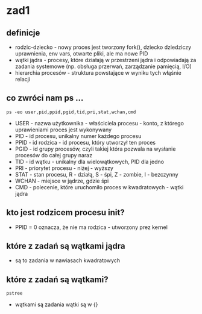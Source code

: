 # zad1

## definicje
- rodzic-dziecko - nowy proces jest tworzony fork(), dziecko dziedziczy uprawnienia, env vars, otwarte pliki, ale ma nowe PID
- wątki jądra - procesy, które działają w przestrzeni jądra i odpowiadają za zadania systemowe (np. obsługa przerwań, zarządzanie pamięcią, I/O)
- hierarchia procesów - struktura powstające w wyniku tych włąśnie relacji

## co zwróci nam ps ...
```
ps -eo user,pid,ppid,pgid,tid,pri,stat,wchan,cmd
```
- USER - nazwa użytkownika - właściciela procesu - konto, z którego uprawieniami proces jest wykonywany
- PID - id procesu, unikalny numer każdego procesu 
- PPID - id rodzica - id procesu, który utworzył ten proces
- PGID - id grupy procesów, czyli takiej która pozwala na wysłanie procesów do całej grupy naraz
- TID - id wątku - unikalny dla wielowątkowych, PID dla jedno
- PRI - priorytet procesu - niżej - wyższy
- STAT - stan procesu, R - działą, S - śpi, Z - zombie, I - bezczynny
- WCHAN - miejsce w jądrze, gdzie śpi
- CMD - polecenie, które uruchomiło proces w kwadratowych - wątki jądra

## kto jest rodzicem procesu init?
- PPID = 0 oznacza, że nie ma rodzica - utworzony prez kernel

## które z zadań są wątkami jądra
- są to zadania w nawiasach kwadratowych

## które z zadań są wątkami?
```
pstree
```

- wątkami są zadania wątki są w {}
